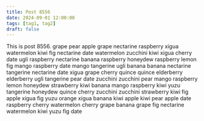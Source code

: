 ```yaml
---
title: Post 8556
date: 2024-09-01 12:00:00
tags: [tag1, tag2]
draft: false
---
```

This is post 8556.
grape
pear
apple
grape
nectarine
raspberry
xigua
watermelon
kiwi
fig
nectarine
date
watermelon
zucchini
kiwi
xigua
cherry
date
ugli
raspberry
nectarine
banana
raspberry
honeydew
raspberry
lemon
fig
mango
raspberry
date
mango
tangerine
ugli
banana
banana
nectarine
tangerine
nectarine
date
xigua
grape
cherry
quince
quince
elderberry
elderberry
ugli
tangerine
pear
date
zucchini
zucchini
pear
mango
raspberry
lemon
honeydew
strawberry
kiwi
banana
mango
raspberry
kiwi
yuzu
tangerine
honeydew
quince
cherry
zucchini
zucchini
strawberry
kiwi
fig
apple
xigua
fig
yuzu
orange
xigua
banana
kiwi
apple
kiwi
pear
apple
date
raspberry
cherry
watermelon
cherry
grape
banana
grape
fig
nectarine
watermelon
kiwi
yuzu
fig
date
